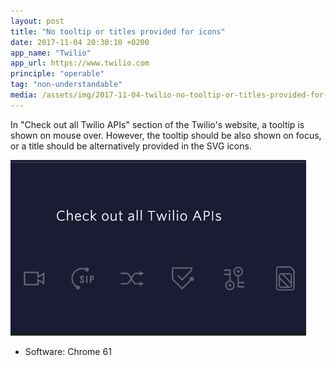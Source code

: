```yaml
---
layout: post
title: "No tooltip or titles provided for icons"
date: 2017-11-04 20:30:10 +0200
app_name: "Twilio"
app_url: https://www.twilio.com
principle: "operable"
tag: "non-understandable"
media: /assets/img/2017-11-04-twilio-no-tooltip-or-titles-provided-for-icons.gif
---
```


In "Check out all Twilio APIs" section of the Twilio's website, a tooltip is shown on mouse over. However, the tooltip should be also shown on focus, or a title should be alternatively provided in the SVG icons.

!["Check out all Twilio APIs" section](/assets/img/2017-11-04-twilio-no-tooltip-or-titles-provided-for-icons.gif)

* Software: Chrome 61
